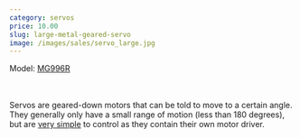 ```yaml
---
category: servos
price: 10.00
slug: large-metal-geared-servo
image: /images/sales/servo_large.jpg
---
```

Model: <a href="http://www.towerpro.com.tw/driver/drivers/Towerpro%20servo%20spec.pdf">MG996R</a>

<br><br>Servos are geared-down motors that can be told to move to a certain angle. They generally only have a small range of motion (less than 180 degrees), but are <a href="https://www.arduino.cc/en/Reference/Servo">very simple</a> to control as they contain their own motor driver.
